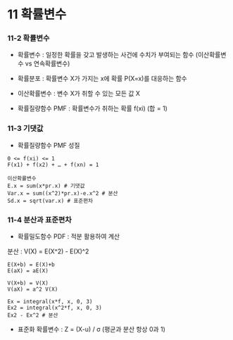 # 11 확률변수



### 11-2 확률변수



* 확률변수 : 일정한 확률을 갖고 발생하는 사건에 수치가 부여되는 함수 (이산확률변수 vs 연속확률변수)



* 확률분포 : 확률변수 X가 가지는 x에 확률 P(X=x)를 대응하는 함수
* 이산확률변수 : 변수 X가 취할 수 있는 모든 값 X
* 확률질량함수 PMF : 확률변수가 취하는 확률 f(xi) (합 = 1)



### 11-3 기댓값



* 확률질량함수 PMF 성질

```
0 <= f(xi) <= 1
F(x1) + f(x2) + … + f(xn) = 1
```

```
이산확률변수
E.x = sum(x*pr.x) # 기댓값
Var.x = sum((x^2)*pr.x)-e.x^2 # 분산
Sd.x = sqrt(var.x) # 표준편차
```


### 11-4 분산과 표준편차



* 확률밀도함수 PDF : 적분 활용하여 계산



분산 : V(X) = E(X^2) - E(X)^2

```
E(X+b) = E(X)+b
E(aX) = aE(X)

V(X+b) = V(X)
V(aX) = a^2 V(X)
```

```
Ex = integral(x*f, x, 0, 3)
Ex2 = integral(x^2*f, x, 0, 3)
Ex2 - Ex^2 # 분산
```

* 표준화 확률변수 : Z = (X-u) / σ (평균과 분산 항상 0과 1)
